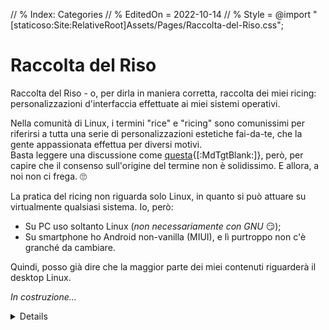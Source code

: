 // % Index: Categories
// % EditedOn = 2022-10-14
// % Style = @import "[staticoso:Site:RelativeRoot]Assets/Pages/Raccolta-del-Riso.css";

# Raccolta del Riso

Raccolta del Riso - o, per dirla in maniera corretta, raccolta dei miei ricing: personalizzazioni d'interfaccia effettuate ai miei sistemi operativi.

Nella comunità di Linux, i termini "rice" e "ricing" sono comunissimi per riferirsi a tutta una serie di personalizzazioni estetiche fai-da-te, che la gente appassionata effettua per diversi motivi.  
Basta leggere una discussione come [questa](https://web.archive.org/web/20220907203523/https://teddit.net/r/unixporn/comments/3iy3wd/stupid_question_what_is_ricing){[:MdTgtBlank:]}, però, per capire che il consenso sull'origine del termine non è solidissimo. E allora, a noi non ci frega. 🙄

La pratica del ricing non riguarda solo Linux, in quanto si può attuare su virtualmente qualsiasi sistema. Io, però:

- Su PC uso soltanto Linux (_non necessariamente con GNU_ 😏);
- Su smartphone ho Android non-vanilla (MIUI), e lì purtroppo non c'è granché da cambiare.

Quindi, posso già dire che la maggior parte dei miei contenuti riguarderà il desktop Linux.

_In costruzione..._

<!-- noprocess />
<h3 class="NoTitle InlineBlock">Filtri:</h3>
<input type="checkbox" id="CheckBox-Linux" checked><label for="CheckBox-Linux">#Linux</label>
<input type="checkbox" id="CheckBox-Desktop" checked><label for="CheckBox-Desktop">#Desktop</label>
<input type="checkbox" id="CheckBox-XFCE" checked><label for="CheckBox-XFCE">#XFCE</label>
</ noprocess -->

<div markdown="1" class="BorderBoxContainer">

<details markdown="1" class="Box-Linux Box-Desktop Box-XFCE">
-> #Linux #Desktop #XFCE

![]([staticoso:Folder:Assets:AbsoluteRoot]/Media/Ricing/Desktop/Screenshot_2022-10-10_20-21-47.png)

- **OS**: [Void Linux](https://voidlinux.org){[:MdTgtBlank:]}
- **Desktop**: xfce4
- **Pannello**: xfce4-panel
- **Dock**: plank
- **Menu Globale**: AppMenu Plugin (appmenu-gtk-module appmenu-gtk3-module appmenu-registrar vala-panel-appmenu vala-panel-appmenu-data xfce4-panel-appmenu)
- **Tema (GTK2)**: [Fluent-compact](https://github.com/vinceliuice/Fluent-gtk-theme){[:MdTgtBlank:]}
- **Decorazioni**: Fluent-Dark
- **Icone**: [Fluent](https://github.com/vinceliuice/Fluent-icon-theme){[:MdTgtBlank:]}
</details>

</div>